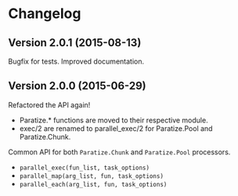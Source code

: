 Changelog
====

## Version 2.0.1 (2015-08-13)

Bugfix for tests. Improved documentation.


## Version 2.0.0 (2015-06-29)

Refactored the API again!

* Paratize.* functions are moved to their respective module.
* exec/2 are renamed to parallel_exec/2 for Paratize.Pool and Paratize.Chunk.

Common API for both `Paratize.Chunk` and `Paratize.Pool` processors. 

* `parallel_exec(fun_list, task_options)`
* `parallel_map(arg_list, fun, task_options)`
* `parallel_each(arg_list, fun, task_options)`

